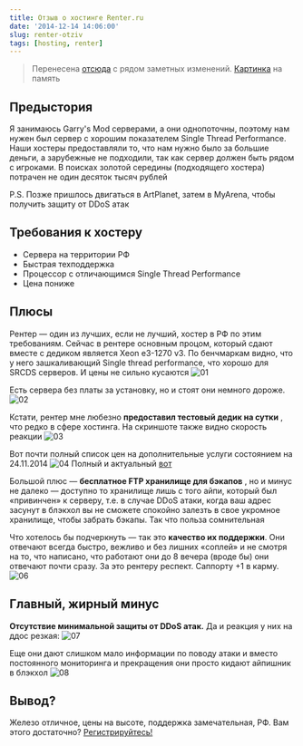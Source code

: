 ```yaml
---
title: Отзыв о хостинге Renter.ru
date: '2014-12-14 14:06:00'
slug: renter-otziv
tags: [hosting, renter]
---
```


> Перенесена [отсюда](https://amd-nick.me/otzyv-renter-ru-mini-obzor/) с рядом заметных изменений. [Картинка](http://dl4.joxi.net/drive/2018/07/08/0002/2400/174432/32/abf2035362.png) на память

## Предыстория

Я занимаюсь Garry's Mod серверами, а они однопоточны, поэтому нам нужен был сервер с хорошим показателем Single Thread Performance. Наши хостеры предоставляли то, что нам нужно было за большие деньги, а зарубежные не подходили, так как сервер должен быть рядом с игроками. В поисках золотой середины (подходящего хостера) потрачен не один десяток тысяч рублей

P.S. Позже пришлось двигаться в ArtPlanet, затем в MyArena, чтобы получить защиту от DDoS атак

## Требования к хостеру

- Сервера на территории РФ
- Быстрая техподдержка
- Процессор с отличающимся Single Thread Performance
- Цена пониже

## Плюсы

Рентер — один из лучших, если не лучший, хостер в РФ по этим требованиям. Сейчас в рентере основным процом, который сдают вместе с дедиком является Xeon e3-1270 v3. По бенчмаркам видно, что у него зашкаливающий Single thread performance, что хорошо для SRCDS серверов. И цены не сильно кусаются
 ![01](https://s3.blog.amd-nick.me/2018/07/01.png)

Есть сервера без платы за установку, но и стоят они немного дороже.
 ![02](https://s3.blog.amd-nick.me/2018/07/02.png)

Кстати, рентер мне любезно **предоставил тестовый дедик на сутки** , что редко в сфере хостинга. На скриншоте также видно скорость реакции
 ![03](https://s3.blog.amd-nick.me/2018/07/03.jpg)

Вот почти полный список цен на дополнительные услуги состоянием на 24.11.2014
 ![04](https://s3.blog.amd-nick.me/2018/07/04.png)
Полный и актуальный [вот](http://renter.ru/dopuslugi.html)

Большой плюс — **бесплатное FTP хранилище для бэкапов** , но и минус не далеко — доступно то хранилище лишь с того айпи, который был «привинчен» к серверу, т.е. в случае DDoS атаки, когда ваш адрес засунут в блэкхол вы не сможете спокойно залезть в свое укромное хранилище, чтобы забрать бэкапы. Так что польза сомнительная

Что хотелось бы подчеркнуть — так это **качество их поддержки**. Они отвечают всегда быстро, вежливо и без лишних «соплей» и не смотря на то, что написано, что работают они до 8 вечера (вроде бы) они отвечают почти сразу. За это рентеру респект. Саппорту +1 в карму.
 ![06](https://s3.blog.amd-nick.me/2018/07/06.png)

## Главный, жирный минус

**Отсутствие минимальной защиты от DDoS атак.** Да и реакция у них на ддос резкая:
 ![07](https://s3.blog.amd-nick.me/2018/07/07.png)

Еще они дают слишком мало информации по поводу атаки и вместо постоянного мониторинга и прекращения они просто кидают айпишник в блэкхол
 ![08](https://s3.blog.amd-nick.me/2018/07/08.png)

## Вывод?

Железо отличное, цены на высоте, поддержка замечательная, РФ. Вам этого достаточно? [Регистрируйтесь!](https://renter.ru/?p=1351)
